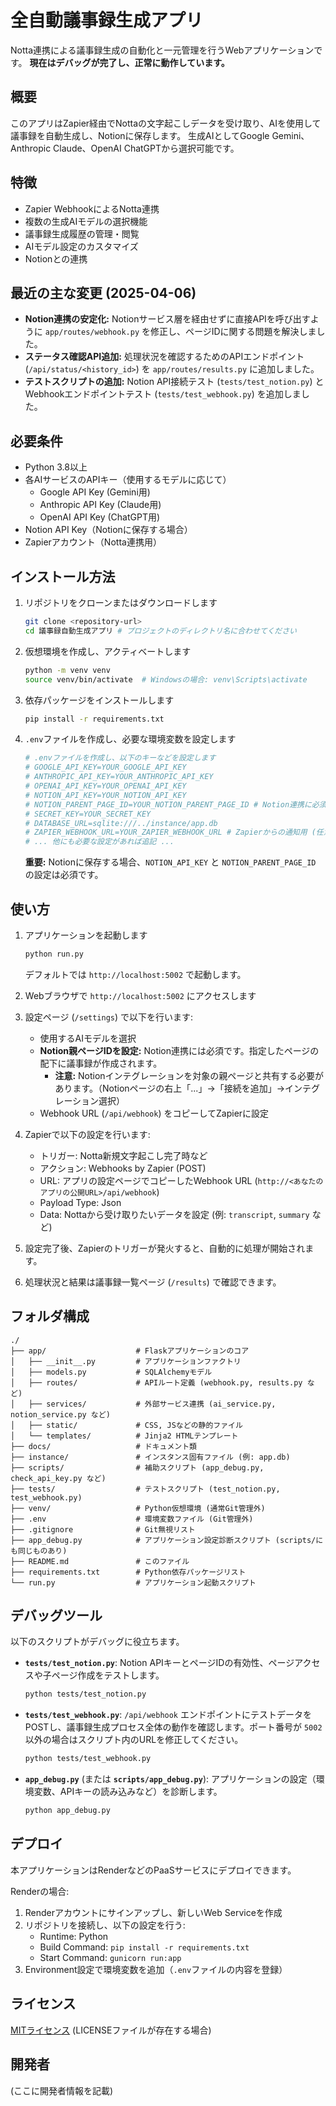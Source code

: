 # 全自動議事録生成アプリ

Notta連携による議事録生成の自動化と一元管理を行うWebアプリケーションです。
**現在はデバッグが完了し、正常に動作しています。**

## 概要

このアプリはZapier経由でNottaの文字起こしデータを受け取り、AIを使用して議事録を自動生成し、Notionに保存します。
生成AIとしてGoogle Gemini、Anthropic Claude、OpenAI ChatGPTから選択可能です。

## 特徴

- Zapier WebhookによるNotta連携
- 複数の生成AIモデルの選択機能
- 議事録生成履歴の管理・閲覧
- AIモデル設定のカスタマイズ
- Notionとの連携

## 最近の主な変更 (2025-04-06)

- **Notion連携の安定化:** Notionサービス層を経由せずに直接APIを呼び出すように `app/routes/webhook.py` を修正し、ページIDに関する問題を解決しました。
- **ステータス確認API追加:** 処理状況を確認するためのAPIエンドポイント (`/api/status/<history_id>`) を `app/routes/results.py` に追加しました。
- **テストスクリプトの追加:** Notion API接続テスト (`tests/test_notion.py`) とWebhookエンドポイントテスト (`tests/test_webhook.py`) を追加しました。

## 必要条件

- Python 3.8以上
- 各AIサービスのAPIキー（使用するモデルに応じて）
  - Google API Key (Gemini用)
  - Anthropic API Key (Claude用)
  - OpenAI API Key (ChatGPT用)
- Notion API Key（Notionに保存する場合）
- Zapierアカウント（Notta連携用）

## インストール方法

1. リポジトリをクローンまたはダウンロードします
   ```bash
   git clone <repository-url>
   cd 議事録自動生成アプリ # プロジェクトのディレクトリ名に合わせてください
   ```

2. 仮想環境を作成し、アクティベートします
   ```bash
   python -m venv venv
   source venv/bin/activate  # Windowsの場合: venv\Scripts\activate
   ```

3. 依存パッケージをインストールします
   ```bash
   pip install -r requirements.txt
   ```

4. `.env`ファイルを作成し、必要な環境変数を設定します
   ```bash
   # .envファイルを作成し、以下のキーなどを設定します
   # GOOGLE_API_KEY=YOUR_GOOGLE_API_KEY
   # ANTHROPIC_API_KEY=YOUR_ANTHROPIC_API_KEY
   # OPENAI_API_KEY=YOUR_OPENAI_API_KEY
   # NOTION_API_KEY=YOUR_NOTION_API_KEY
   # NOTION_PARENT_PAGE_ID=YOUR_NOTION_PARENT_PAGE_ID # Notion連携に必須
   # SECRET_KEY=YOUR_SECRET_KEY
   # DATABASE_URL=sqlite:///../instance/app.db
   # ZAPIER_WEBHOOK_URL=YOUR_ZAPIER_WEBHOOK_URL # Zapierからの通知用 (任意)
   # ... 他にも必要な設定があれば追記 ...
   ```
   **重要:** Notionに保存する場合、`NOTION_API_KEY` と `NOTION_PARENT_PAGE_ID` の設定は必須です。

## 使い方

1. アプリケーションを起動します
   ```bash
   python run.py
   ```
   デフォルトでは `http://localhost:5002` で起動します。

2. Webブラウザで `http://localhost:5002` にアクセスします

3. 設定ページ (`/settings`) で以下を行います:
   - 使用するAIモデルを選択
   - **Notion親ページIDを設定:** Notion連携には必須です。指定したページの配下に議事録が作成されます。
     - **注意:** Notionインテグレーションを対象の親ページと共有する必要があります。（Notionページの右上「...」→「接続を追加」→インテグレーション選択）
   - Webhook URL (`/api/webhook`) をコピーしてZapierに設定

4. Zapierで以下の設定を行います:
   - トリガー: Notta新規文字起こし完了時など
   - アクション: Webhooks by Zapier (POST)
   - URL: アプリの設定ページでコピーしたWebhook URL (`http://<あなたのアプリの公開URL>/api/webhook`)
   - Payload Type: Json
   - Data: Nottaから受け取りたいデータを設定 (例: `transcript`, `summary` など)

5. 設定完了後、Zapierのトリガーが発火すると、自動的に処理が開始されます。

6. 処理状況と結果は議事録一覧ページ (`/results`) で確認できます。

## フォルダ構成

```
./
├── app/                    # Flaskアプリケーションのコア
│   ├── __init__.py         # アプリケーションファクトリ
│   ├── models.py           # SQLAlchemyモデル
│   ├── routes/             # APIルート定義 (webhook.py, results.py など)
│   ├── services/           # 外部サービス連携 (ai_service.py, notion_service.py など)
│   ├── static/             # CSS, JSなどの静的ファイル
│   └── templates/          # Jinja2 HTMLテンプレート
├── docs/                   # ドキュメント類
├── instance/               # インスタンス固有ファイル (例: app.db)
├── scripts/                # 補助スクリプト (app_debug.py, check_api_key.py など)
├── tests/                  # テストスクリプト (test_notion.py, test_webhook.py)
├── venv/                   # Python仮想環境 (通常Git管理外)
├── .env                    # 環境変数ファイル (Git管理外)
├── .gitignore              # Git無視リスト
├── app_debug.py            # アプリケーション設定診断スクリプト (scripts/にも同じものあり)
├── README.md               # このファイル
├── requirements.txt        # Python依存パッケージリスト
└── run.py                  # アプリケーション起動スクリプト
```

## デバッグツール

以下のスクリプトがデバッグに役立ちます。

- **`tests/test_notion.py`**: Notion APIキーとページIDの有効性、ページアクセスや子ページ作成をテストします。
  ```bash
  python tests/test_notion.py
  ```
- **`tests/test_webhook.py`**: `/api/webhook` エンドポイントにテストデータをPOSTし、議事録生成プロセス全体の動作を確認します。ポート番号が `5002` 以外の場合はスクリプト内のURLを修正してください。
  ```bash
  python tests/test_webhook.py
  ```
- **`app_debug.py`** (または **`scripts/app_debug.py`**): アプリケーションの設定（環境変数、APIキーの読み込みなど）を診断します。
  ```bash
  python app_debug.py
  ```

## デプロイ

本アプリケーションはRenderなどのPaaSサービスにデプロイできます。

Renderの場合:
1. Renderアカウントにサインアップし、新しいWeb Serviceを作成
2. リポジトリを接続し、以下の設定を行う:
   - Runtime: Python
   - Build Command: `pip install -r requirements.txt`
   - Start Command: `gunicorn run:app`
3. Environment設定で環境変数を追加（`.env`ファイルの内容を登録）

## ライセンス

[MITライセンス](LICENSE) (LICENSEファイルが存在する場合)

## 開発者

(ここに開発者情報を記載) 